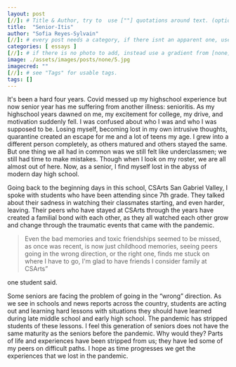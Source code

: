 ```yaml
---
layout: post
[//]: # Title & Author, try to  use [""] quotations around text. (optional, just formality).
title:  "Senior-Itis"
author: "Sofia Reyes-Sylvain"
[//]: # every post needs a category, if there isnt an apparent one, use [misc].
categories: [ essays ]
[//]: # if there is no photo to add, instead use a gradient from [none] folder by picking a number from 1-10. (all gradients are .jpg)
image: ./assets/images/posts/none/5.jpg
imagecred: ""
[//]: # see "Tags" for usable tags.
tags: []
---
```

It's been a hard four years. Covid messed up my highschool experience but now senior year has me suffering from another illness: senioritis. As my highschool years dawned on me, my excitement for college, my drive, and motivation suddenly fell. I was confused about who I was and who I was supposed to be. Losing myself, becoming lost in my own intrusive thoughts, quarantine created an escape for me and a lot of teens my age. I grew into a different person completely, as others matured and others stayed the same. But one thing we all had in common was we still felt like underclassmen; we still had time to make mistakes. Though when I look on my roster, we are all almost out of here. Now, as a senior, I find myself lost in the abyss of modern day high school. 

Going back to the beginning days in this school, CSArts San Gabriel Valley, I spoke with students who have been attending since 7th grade. They talked about their sadness in watching their classmates starting, and even harder, leaving. Their peers who have stayed at CSArts through the years have created a familial bond with each other, as they all watched each other grow and change through the traumatic events that came with the pandemic. 

> Even the bad memories and toxic friendships seemed to be missed, as once was recent, is now just childhood memories, seeing peers going in the wrong direction, or the right one, finds me stuck on where I have to go, I'm glad to have friends I consider family at CSArts” 

one student said.

Some seniors are facing the problem of going in the “wrong” direction. As we see in schools and news reports across the country, students are acting out and learning hard lessons with situations they should have learned during late middle school and early high school. The pandemic has stripped students of these lessons. I feel this generation of seniors does not have the same maturity as the seniors before the pandemic. Why would they? Parts of life and experiences have been stripped from us; they have led some of my peers on difficult paths. I hope as time progresses we get the experiences that we lost in the pandemic. 